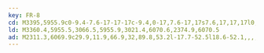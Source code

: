 ```yaml
---
key: FR-8
cd: M3395,5955.9c0-9.4-7.6-17-17-17c-9.4,0-17,7.6-17,17s7.6,17,17,17l0,0,,,,C3387.4,5972.9,3395,5965.3,3395,5955.9z
ld: M3360.4,5955.5,3066.5,5955.9,3021.4,6070.6,2374.9,6070.5
ad: M2311.3,6069.9c29.9,11.9,66.9,32,89.8,53.2l-17.7-52.5l18.6-52.1,,,,,C2378.7,6039.2,2341.3,6058.6,2311.3,6069.9z
---
```


